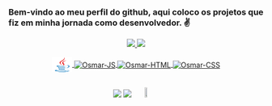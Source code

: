 ### Bem-vindo ao meu perfil do github, aqui coloco os projetos que fiz em minha jornada como desenvolvedor. ✌

<div align="center">
  <a href="https://github.com/osmardev94">
  <img height="140em" src="https://github-readme-stats.vercel.app/api?username=osmardev94&show_icons=true&theme=github_dark&include_all_commits=true&count_private=true"/>
  <img height="140em" src="https://github-readme-stats.vercel.app/api/top-langs/?username=osmardev94&layout=compact&langs_count=7&theme=github_dark"/>
</div>
<div align="center" style="display: inline_block"><br>
   <img align="center" alt="Osmar-JS" height="30" width="40" src="https://raw.githubusercontent.com/devicons/devicon/1119b9f84c0290e0f0b38982099a2bd027a48bf1/icons/java/java-original.svg">
 <img align="center" alt="Osmar-JS" height="30" width="40" src="https://cdn.jsdelivr.net/gh/devicons/devicon/icons/javascript/javascript-original.svg">
  <img align="center" alt="Osmar-HTML" height="30" width="40" src="https://cdn.jsdelivr.net/gh/devicons/devicon/icons/html5/html5-original.svg">
  <img align="center" alt="Osmar-CSS" height="30" width="40" src="https://cdn.jsdelivr.net/gh/devicons/devicon/icons/css3/css3-original.svg">
  
  ##
  
  <div align="center">
    <a href="mailto:osmar.dev94@gmail.com"><img
        src="https://img.shields.io/badge/-Gmail-%23333?style=for-the-badge&logo=gmail&logoColor=white"
        target="_blank"></a>
  <a href="https://www.linkedin.com/in/domingos-oliveira-a6710b254/" target="_blank"><img src="https://img.shields.io/badge/-LinkedIn-%230077B5?style=for-the-badge&logo=linkedin&logoColor=white" target="_blank"></a>
    <img height="10%" width="10%" class="animated-gif" src="https://github.com/SP-XD/SP-XD/blob/main/images/hyperkitty.gif?raw=true">
</div>







<!--
**osmardev94/osmardev94** is a ✨ _special_ ✨ repository because its `README.md` (this file) appears on your GitHub profile.

Here are some ideas to get you started:

- 🔭 I’m currently working on ...
- 🌱 I’m currently learning ...
- 👯 I’m looking to collaborate on ...
- 🤔 I’m looking for help with ...
- 💬 Ask me about ...
- 📫 How to reach me: ...
- 😄 Pronouns: ...
- ⚡ Fun fact: ...
-->
